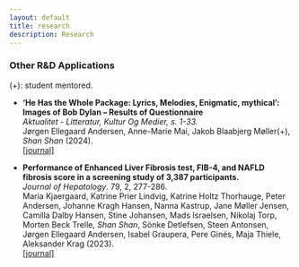 ```yaml
---
layout: default
title: research
description: Research
---
```


### Other R&D Applications

(+): student mentored.

* **‘He Has the Whole Package: Lyrics, Melodies, Enigmatic, mythical’: Images of Bob Dylan – Results of Questionnaire** <br />
*Aktualitet - Litteratur, Kultur Og Medier, s. 1-33.*  <br />
Jørgen Ellegaard Andersen, Anne-Marie Mai, Jakob Blaabjerg Møller(+), *Shan Shan* (2024). <br />
[[journal]](https://tidsskrift.dk/aktualitet/article/view/145362) <br />

* **Performance of Enhanced Liver Fibrosis test, FIB-4, and NAFLD fibrosis score in a screening study of 3,387 participants.** <br />
*Journal of Hepatology*. 79, 2, 277-286.  <br />
Maria Kjaergaard, Katrine Prier Lindvig, Katrine Holtz Thorhauge, Peter Andersen, Johanne Kragh Hansen, Nanna Kastrup, Jane Møller Jensen, Camilla Dalby Hansen, Stine Johansen, Mads Israelsen, Nikolaj Torp, Morten Beck Trelle, *Shan Shan*, Sönke Detlefsen, Steen Antonsen, Jørgen Ellegaard Andersen, Isabel Graupera, Pere Ginés, Maja Thiele, Aleksander Krag (2023). <br />
[[journal]](https://pubmed.ncbi.nlm.nih.gov/37088311/) <br />
